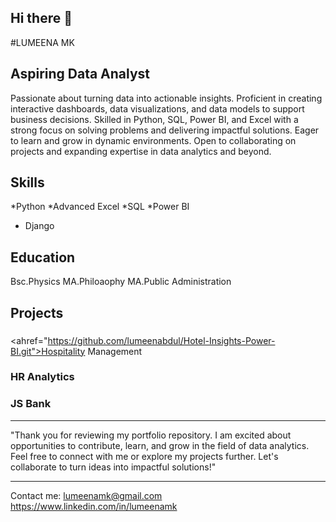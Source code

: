 ## Hi there 👋

<!--
**lumeenabdul/lumeenabdul** is a ✨ _special_ ✨ repository because its `README.md` (this file) appears on your GitHub profile.

Here are some ideas to get you started:

- 🔭 I’m currently working on ...
- 🌱 I’m currently learning ...
- 👯 I’m looking to collaborate on ...
- 🤔 I’m looking for help with ...
- 💬 Ask me about ...
- 📫 How to reach me: ...
- 😄 Pronouns: ...
- ⚡ Fun fact: ...
-->
#LUMEENA MK
## Aspiring Data Analyst 
Passionate about turning data into actionable insights. Proficient in creating interactive dashboards, data visualizations, and data models to support business decisions. Skilled in Python, SQL, Power BI, and Excel with a strong focus on solving problems and delivering impactful solutions. Eager to learn and grow in dynamic environments. Open to collaborating on projects and expanding expertise in data analytics and beyond.
## Skills
*Python  *Advanced Excel *SQL *Power BI
* Django
## Education 
Bsc.Physics
MA.Philoaophy
MA.Public Administration 
## Projects
### 
<ahref="https://github.com/lumeenabdul/Hotel-Insights-Power-BI.git">Hospitality Management </a>
### HR Analytics 

### JS Bank

---

"Thank you for reviewing my portfolio repository. I am excited about opportunities to contribute, learn, and grow in the field of data analytics. Feel free to connect with me or explore my projects further. Let's collaborate to turn ideas into impactful solutions!"


---
Contact me: lumeenamk@gmail.com 
https://www.linkedin.com/in/lumeenamk

